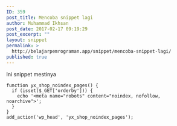 ```yaml
---
ID: 359
post_title: Mencoba snippet lagi
author: Muhammad Ikhsan
post_date: 2017-02-17 09:19:29
post_excerpt: ""
layout: snippet
permalink: >
  http://belajarpemrograman.app/snippet/mencoba-snippet-lagi/
published: true
---
```

Ini snippet mestinya
<pre data-line="2"><code class="language-php line-numbers">function yx_shop_noindex_pages() {
  if (isset($_GET['orderby'])) {
    echo '&lt;meta name="robots" content="noindex, nofollow, noarchive"&gt;';
  }
}
add_action('wp_head', 'yx_shop_noindex_pages');</code></pre>